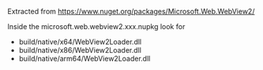 Extracted from
https://www.nuget.org/packages/Microsoft.Web.WebView2/

Inside the microsoft.web.webview2.xxx.nupkg look for
* build/native/x64/WebView2Loader.dll
* build/native/x86/WebView2Loader.dll
* build/native/arm64/WebView2Loader.dll